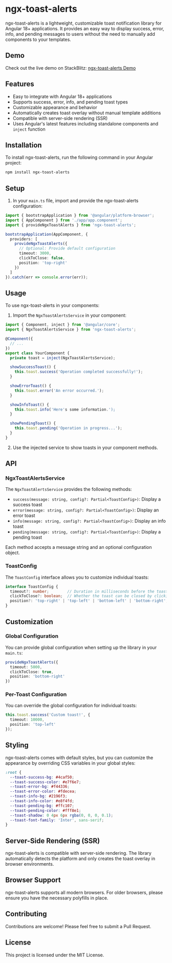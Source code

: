 # ngx-toast-alerts

ngx-toast-alerts is a lightweight, customizable toast notification library for Angular 18+ applications. It provides an easy way to display success, error, info, and pending messages to users without the need to manually add components to your templates.

## Demo

Check out the live demo on StackBlitz: [ngx-toast-alerts Demo](https://stackblitz.com/edit/stackblitz-starters-fysgxq?file=src%2Fmain.ts)

## Features

- Easy to integrate with Angular 18+ applications
- Supports success, error, info, and pending toast types
- Customizable appearance and behavior
- Automatically creates toast overlay without manual template additions
- Compatible with server-side rendering (SSR)
- Uses Angular's latest features including standalone components and `inject` function

## Installation

To install ngx-toast-alerts, run the following command in your Angular project:
```bash
npm install ngx-toast-alerts
```

## Setup

1. In your `main.ts` file, import and provide the ngx-toast-alerts configuration:

```typescript
import { bootstrapApplication } from '@angular/platform-browser';
import { AppComponent } from './app/app.component';
import { provideNgxToastAlerts } from 'ngx-toast-alerts';

bootstrapApplication(AppComponent, {
  providers: [
    provideNgxToastAlerts({
      // Optional: Provide default configuration
      timeout: 3000,
      clickToClose: false,
      position: 'top-right'
    })
  ]
}).catch(err => console.error(err));
```

## Usage

To use ngx-toast-alerts in your components:

1. Import the `NgxToastAlertsService` in your component:

```typescript
import { Component, inject } from '@angular/core';
import { NgxToastAlertsService } from 'ngx-toast-alerts';

@Component({
  // ...
})
export class YourComponent {
  private toast = inject(NgxToastAlertsService);

  showSuccessToast() {
    this.toast.success('Operation completed successfully!');
  }

  showErrorToast() {
    this.toast.error('An error occurred.');
  }

  showInfoToast() {
    this.toast.info('Here's some information.');
  }

  showPendingToast() {
    this.toast.pending('Operation in progress...');
  }
}
```

2. Use the injected service to show toasts in your component methods.

## API

### NgxToastAlertsService

The `NgxToastAlertsService` provides the following methods:

- `success(message: string, config?: Partial<ToastConfig>)`: Display a success toast
- `error(message: string, config?: Partial<ToastConfig>)`: Display an error toast
- `info(message: string, config?: Partial<ToastConfig>)`: Display an info toast
- `pending(message: string, config?: Partial<ToastConfig>)`: Display a pending toast

Each method accepts a message string and an optional configuration object.

### ToastConfig

The `ToastConfig` interface allows you to customize individual toasts:

```typescript
interface ToastConfig {
  timeout?: number;        // Duration in milliseconds before the toast disappears
  clickToClose?: boolean;  // Whether the toast can be closed by clicking
  position?: 'top-right' | 'top-left' | 'bottom-left' | 'bottom-right';  // Position of the toast
}
```

## Customization

### Global Configuration

You can provide global configuration when setting up the library in your `main.ts`:

```typescript
provideNgxToastAlerts({
  timeout: 5000,
  clickToClose: true,
  position: 'bottom-right'
})
```

### Per-Toast Configuration

You can override the global configuration for individual toasts:

```typescript
this.toast.success('Custom toast!', {
  timeout: 10000,
  position: 'top-left'
});
```

## Styling

ngx-toast-alerts comes with default styles, but you can customize the appearance by overriding CSS variables in your global styles:

```css
:root {
  --toast-success-bg: #4caf50;
  --toast-success-color: #e7f6e7;
  --toast-error-bg: #f44336;
  --toast-error-color: #fdecea;
  --toast-info-bg: #2196f3;
  --toast-info-color: #e8f4fd;
  --toast-pending-bg: #ffc107;
  --toast-pending-color: #fff8e1;
  --toast-shadow: 0 4px 6px rgba(0, 0, 0, 0.1);
  --toast-font-family: 'Inter', sans-serif;
}
```

## Server-Side Rendering (SSR)

ngx-toast-alerts is compatible with server-side rendering. The library automatically detects the platform and only creates the toast overlay in browser environments.

## Browser Support

ngx-toast-alerts supports all modern browsers. For older browsers, please ensure you have the necessary polyfills in place.

## Contributing

Contributions are welcome! Please feel free to submit a Pull Request.

## License

This project is licensed under the MIT License.
